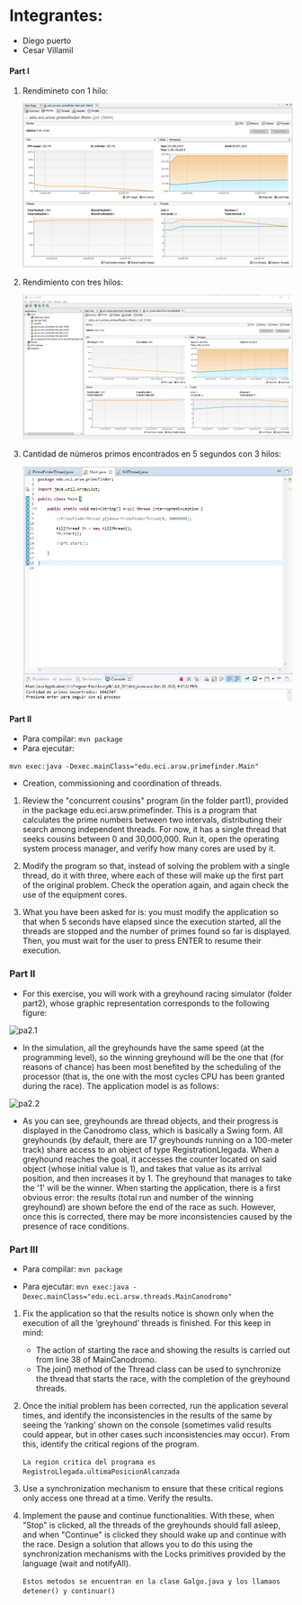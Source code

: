 ﻿# **Integrantes:**
- Diego puerto
- Cesar Villamil


#### **Part I**
1. Rendimineto con 1 hilo:

    ![](/CONCURRENT_PROGRAMMING-JAVA_MAVEN-DOGS_RACE/img/media/1.jpg)

    
2. Rendimiento con tres hilos:

    ![](/CONCURRENT_PROGRAMMING-JAVA_MAVEN-DOGS_RACE/img/media/2.jpg)
    
3. Cantidad de números primos encontrados en 5 segundos con 3 hilos:

    ![](/CONCURRENT_PROGRAMMING-JAVA_MAVEN-DOGS_RACE/img/media/3.jpg)
    
#### **Part II**


*   Para compilar:
```mvn package```
*   Para ejecutar:

```mvn exec:java -Dexec.mainClass="edu.eci.arsw.primefinder.Main"```
*   Creation, commissioning and coordination of threads.
1.  Review the "concurrent cousins" program (in the folder part1), provided in the package edu.eci.arsw.primefinder. This is a program that calculates the prime numbers between two intervals, distributing their search among independent threads. For now, it has a single thread that seeks cousins ​​between 0 and 30,000,000. Run it, open the operating system process manager, and verify how many cores are used by it.



2.  Modify the program so that, instead of solving the problem with a single thread, do it with three, where each of these will make up the first part of the original problem. Check the operation again, and again check the use of the equipment cores.



3.  What you have been asked for is: you must modify the application so that when 5 seconds have elapsed since the execution started, all the threads are stopped and the number of primes ​​found so far is displayed. Then, you must wait for the user to press ENTER to resume their execution.




### Part II


*   For this exercise, you will work with a greyhound racing simulator (folder part2), whose graphic representation corresponds to the following figure:



![pa2.1](https://github.com/sebastianfrasic/Lab1-ARSW/blob/master/DOGS_RACE/CONCURRENT_PROGRAMMING-JAVA_MAVEN-DOGS_RACE/img/media/image1.png)



*   In the simulation, all the greyhounds have the same speed (at the programming level), so the winning greyhound will be the one that (for reasons of chance) has been most benefited by the scheduling of the processor (that is, the one with the most cycles CPU has been granted during the race). The application model is as follows:

![pa2.2](https://github.com/sebastianfrasic/Lab1-ARSW/blob/master/DOGS_RACE/CONCURRENT_PROGRAMMING-JAVA_MAVEN-DOGS_RACE/img/media/image2.png)




*   As you can see, greyhounds are thread objects, and their progress is displayed in the Canodromo class, which is basically a Swing form. All greyhounds (by default, there are 17 greyhounds running on a 100-meter track) share access to an object of type RegistrationLlegada. When a greyhound reaches the goal, it accesses the counter located on said object (whose initial value is 1), and takes that value as its arrival position, and then increases it by 1. The greyhound that manages to take the '1' will be the winner.
When starting the application, there is a first obvious error: the results (total run and number of the winning greyhound) are shown before the end of the race as such. However, once this is corrected, there may be more inconsistencies caused by the presence of race conditions.

### Part III



*   Para compilar: 
```mvn package```



*   Para ejecutar:
 ```mvn exec:java -Dexec.mainClass="edu.eci.arsw.threads.MainCanodromo"```



1.  Fix the application so that the results notice is shown only when the execution of all the ‘greyhound’ threads is finished. For this keep in mind:

    *   The action of starting the race and showing the results is carried out from line 38 of MainCanodromo.
    *   The join() method of the Thread class can be used to synchronize the thread that starts the race, with the completion of the greyhound threads.

2.  Once the initial problem has been corrected, run the application several times, and identify the inconsistencies in the results of the same by seeing the ‘ranking’ shown on the console (sometimes valid results could appear, but in other cases such inconsistencies may occur). From this, identify the critical regions of the program.

    ```La region critica del programa es  RegistroLlegada.ultimaPosicionAlcanzada ```


3. Use a synchronization mechanism to ensure that these critical regions only access one thread at a time. Verify the results.

4.  Implement the pause and continue functionalities. With these, when "Stop" is clicked, all the threads of the greyhounds should fall asleep, and when "Continue" is clicked they should wake up and continue with the race. Design a solution that allows you to do this using the synchronization mechanisms with the Locks primitives provided by the language (wait and notifyAll).


    ```Estos metodos se encuentran en la clase Galgo.java y los llamaos detener() y continuar()  ```